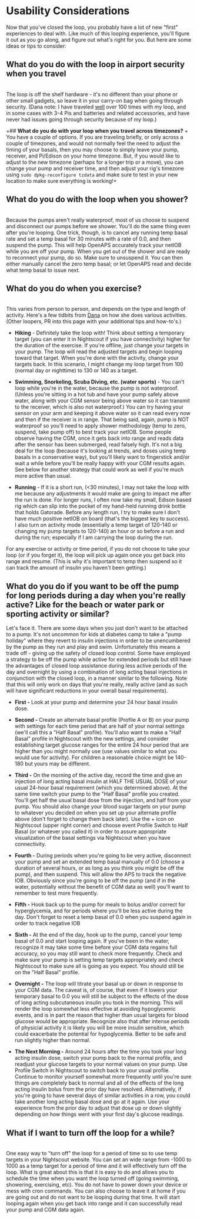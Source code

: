 # Usability Considerations

Now that you've closed the loop, you probably have a lot of new "first" experiences to deal with. Like much of this looping experience, you'll figure it out as you go along, and figure out what's right for you. But here are some ideas or tips to consider:

## **What do you do with the loop in airport security when you travel**
<br>The loop is off the shelf hardware - it's no different than your phone or other small gadgets, so leave it in your carry-on bag when going through security. (Dana note: I have traveled [well](https://twitter.com/danamlewis/status/811682733445496833) over 100 times with my loop, and in some cases with 3-4 Pis and batteries and related accessories, and have never had issues going through security because of my loop.)

 
+## **What do you do with your loop when you travel across timezones?**
+<br>You have a couple of options. If you are traveling briefly, or only across a couple of timezones, and would not normally feel the need to adjust the timing of your basals, then you may choose to simply leave your pump, receiver, and Pi/Edison on your home timezone. But, if you would like to adjust to the new timezone (perhaps for a longer trip or a move), you can change your pump and receiver time, and then adjust your rig's timezone using `sudo dpkg-reconfigure tzdata` and make sure to test in your new location to make sure everything is working!+

## **What do you do with the loop when you shower?**
<br>Because the pumps aren't really waterproof, most of us choose to suspend and disconnect our pumps before we shower. You'll do the same thing even after you're looping. One trick, though, is to cancel any running temp basal rate and set a temp basal for 30 minutes with a rate of 0.0, and then suspend the pump. This will help OpenAPS accurately track your netIOB while you are off your pump. When you get out of the shower and are ready to reconnect your pump, do so. Make sure to unsuspend it. You can then either manually cancel the zero temp basal; or let OpenAPS read and decide what temp basal to issue next.

## **What do you do when you exercise?**
<br>This varies from person to person, and depends on the type and length of activity.  Here's a few tidbits from [Dana](http://twitter.com/danamlewis) on how she does various activities. (Other loopers, PR into this page with your additional tips and how-to's.)<br>
  * **Hiking** - Definitely take the loop with! Think about setting a temporary target (you can enter it in Nightscout if you have connectivity) higher for the duration of the exercise. If you're offline, just change your targets in your pump. The loop will read the adjusted targets and begin looping toward that target. When you're done with the activity, change your targets back. In this scenario, I might change my loop target from 100 (normal day or nighttime) to 130 or 140 as a target.

  * **Swimming, Snorkeling, Scuba Diving, etc. (water sports)** - You can't loop while you're in the water, because the pump is not waterproof. (Unless you're sitting in a hot tub and have your pump safely above water, along with your CGM sensor being above water so it can transmit to the receiver, which is also not waterproof.)  You can try having your sensor on your arm and keeping it above water so it can read every now and then if the receiver is in range. That being said, again, pump is NOT waterproof so you'll need to apply shower methodology (temp to zero, suspend, take pump off) to best track your netIOB. Some people observe having the CGM, once it gets back into range and reads data after the sensor has been submerged, read falsely high. It's not a big deal for the loop (because it's looking at trends, and doses using temp basals in a conservative way), but you'll likely want to fingerstick and/or wait a while before you'll be really happy with your CGM results again.  See below for another strategy that could work as well if you're much more active than usual.

  * **Running** - If it is a short run, (<30 minutes), I may not take the loop with me because any adjustments it would make are going to impact me after the run is done. For longer runs, I often now take my small, Edison based rig which can slip into the pocket of my hand-held running drink bottle that holds Gatorade. Before any length run, I try to make sure I don't have much positive netIOB on board (that's the biggest key to success). I also turn on activity mode (essentially a temp target of 120-140 or changing my pump targets to 120-140) an hour or so before a run and during the run; especially if I am carrying the loop during the run.

 For any exercise or activity or time period, if you do not choose to take your loop (or if you forget it), the loop will pick up again once you get back into range and resume. (This is why it's important to temp then suspend so it can track the amount of insulin you haven't been getting.)


## **What do you do if you want to be off the pump for long periods during a day when you're really active?  Like for the beach or water park or sporting activity or similar?**

Let's face it.  There are some days when you just don't want to be attached to a pump.  It's not uncommon for kids at diabetes camp to take a "pump holiday" where they revert to insulin injections in order to be unencumbered by the pump as they run and play and swim.  Unfortunately this means a trade off - giving up the safety of closed loop control.  Some have employed a strategy to be off the pump while active for extended periods but still have the advantages of closed loop assistance during less active periods of the day and overnight by using a combination of long acting basal injections in conjunction with the closed loop, in a manner similar to the following.  Note that this will only work on days that you're really, really active (and as such will have significant reductions in your overall basal requirements).

  * **First -**  Look at your pump and determine your 24 hour basal insulin dose.
  
  * **Second -** Create an alternate basal profile (Profile A or B) on your pump with settings for each time period that are half of your normal settings (we'll call this a "Half Basal" profile).  You'll also want to make a "Half Basal" profile in Nightscout with the new settings, and consider establishing target glucose ranges for the entire 24 hour period that are higher than you might normally use (use values similar to what you would use for activity).  For children a reasonable choice might be 140-180 but yours may be different.
  
  * **Third -**  On the morning of the active day, record the time and give an injection of long acting basal insulin at HALF THE USUAL DOSE of your usual 24-hour basal requirement (which you determined above).  At the same time switch your pump to the "Half Basal" profile you created.  You'll  get half the usual basal dose from the injection, and half from your pump.  You should also change your blood sugar targets on your pump to whatever you decided on when you set up your alternate profile above (don't forget to change them back later).   Use the + icon on Nightscout (upper right corner) and choose event Profile Switch to Half Basal (or whatever you called it) in order to assure appropriate visualization of the basal settings via Nightscout when you have connectivity.
  
  * **Fourth -**  During periods when you're going to be very active, disconnect your pump and set an extended temp basal manually of 0.0 (choose a duration of several hours, or as long as you think you might be off the pump), and then suspend.  This will allow the APS to track the negative IOB.  Obviously since you're going to be off the pump (and if in the water, potentially without the benefit of CGM data as well) you'll want to remember to test more frequently.
  
  * **Fifth -**  Hook back up to the pump for meals to bolus and/or correct for hyperglycemia, and for periods where you'll be less active during the day.  Don't forget to reset a temp basal of 0.0 when you suspend again in order to track negative IOB
  
  * **Sixth -**  At the end of the day, hook up to the pump, cancel your temp basal of 0.0 and start looping again.  If you've been in the water, recognize it may take some time before your CGM data regains full accuracy, so you may still want to check more frequently.  Check and make sure your pump is setting temp targets appropriately and check Nightscout to make sure all is going as you expect.  You should still be on the "Half Basal" profile.
  
  * **Overnight -** The loop will titrate your basal up or down in response to your CGM data.  The caveat is, of course, that even if it lowers your temporary basal to 0.0 you will still be subject to the effects of the dose of long acting subcutaneous insulin you took in the morning.  This will render the loop somewhat less effective at avoiding hypoglycemic events, and is in part the reason that higher than usual targets for blood glucose would be appropriate.  Recognize also that after intense periods of physicial activity it is likely you will be more insulin sensitive, which could exacerbate the potential for hypoglycemia.  Better to be safe and run slightly higher than normal.
  
  * **The Next Morning -**  Around 24 hours after the time you took your long acting insulin dose, switch your pump back to the normal profile, and readjust your glucose targets to your normal values on your pump.  Use Profile Switch in Nightscout to switch back to your usual profile.  Continue to monitor yourself somewhat more frequently until you're sure things are completely back to normal and all of the effects of the long acting insulin bolus from the prior day have resolved.  Alternatively, if you're going to have several days of similar activities in a row, you could take another long acting basal dose and go at it again.  Use your experience from the prior day to adjust that dose up or down slightly depending on how things went with your first day's glucose readings.


## **What if I want to turn off the loop for a while?**
<br> One easy way to "turn off" the loop for a period of time so to use temp targets in your Nightscout website.  You can set an wide range from -1000 to 1000 as a temp target for a period of time and it will effectively turn off the loop.  What is great about this is that it is easy to do and allows you to schedule the time when you want the loop turned off (going swimming, showering, exercising, etc).  You do not have to power down your device or mess with cron commands. You can also choose to leave it at home if you are going out and do not want to be looping during that time. It will start looping again when you get back into range and it can successfully read your pump and CGM data again.<br>
